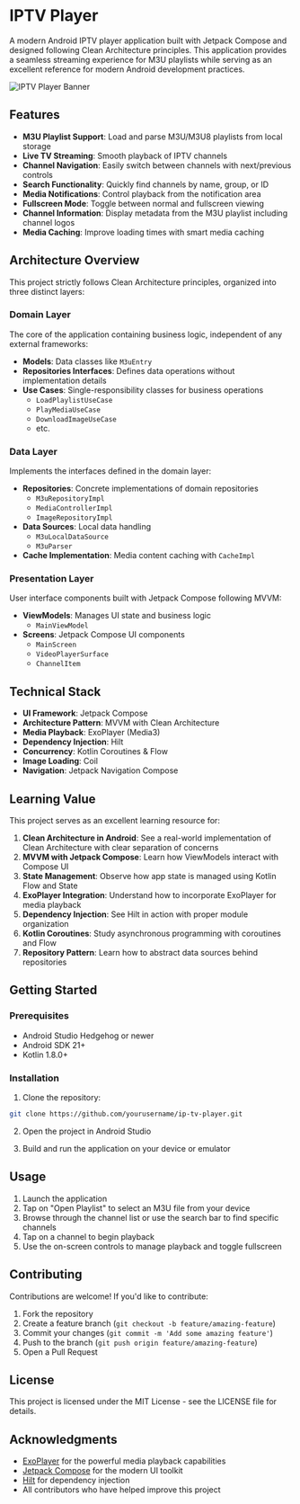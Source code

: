 # IPTV Player

A modern Android IPTV player application built with Jetpack Compose and designed following Clean Architecture principles. This application provides a seamless streaming experience for M3U playlists while serving as an excellent reference for modern Android development practices.

![IPTV Player Banner](https://encrypted-tbn0.gstatic.com/images?q=tbn:ANd9GcQFcx2m6CvCidw3B6lyuVj4AXOQCI3iclIEKQ&sr)

## Features

- **M3U Playlist Support**: Load and parse M3U/M3U8 playlists from local storage
- **Live TV Streaming**: Smooth playback of IPTV channels
- **Channel Navigation**: Easily switch between channels with next/previous controls
- **Search Functionality**: Quickly find channels by name, group, or ID
- **Media Notifications**: Control playback from the notification area
- **Fullscreen Mode**: Toggle between normal and fullscreen viewing
- **Channel Information**: Display metadata from the M3U playlist including channel logos
- **Media Caching**: Improve loading times with smart media caching

## Architecture Overview

This project strictly follows Clean Architecture principles, organized into three distinct layers:

### Domain Layer

The core of the application containing business logic, independent of any external frameworks:

- **Models**: Data classes like `M3uEntry`
- **Repositories Interfaces**: Defines data operations without implementation details
- **Use Cases**: Single-responsibility classes for business operations
  - `LoadPlaylistUseCase`
  - `PlayMediaUseCase`
  - `DownloadImageUseCase`
  - etc.

### Data Layer

Implements the interfaces defined in the domain layer:

- **Repositories**: Concrete implementations of domain repositories
  - `M3uRepositoryImpl`
  - `MediaControllerImpl`
  - `ImageRepositoryImpl`
- **Data Sources**: Local data handling
  - `M3uLocalDataSource`
  - `M3uParser`
- **Cache Implementation**: Media content caching with `CacheImpl`

### Presentation Layer

User interface components built with Jetpack Compose following MVVM:

- **ViewModels**: Manages UI state and business logic
  - `MainViewModel`
- **Screens**: Jetpack Compose UI components
  - `MainScreen`
  - `VideoPlayerSurface`
  - `ChannelItem`

## Technical Stack

- **UI Framework**: Jetpack Compose
- **Architecture Pattern**: MVVM with Clean Architecture
- **Media Playback**: ExoPlayer (Media3)
- **Dependency Injection**: Hilt
- **Concurrency**: Kotlin Coroutines & Flow
- **Image Loading**: Coil
- **Navigation**: Jetpack Navigation Compose

## Learning Value

This project serves as an excellent learning resource for:

1. **Clean Architecture in Android**: See a real-world implementation of Clean Architecture with clear separation of concerns
2. **MVVM with Jetpack Compose**: Learn how ViewModels interact with Compose UI
3. **State Management**: Observe how app state is managed using Kotlin Flow and State
4. **ExoPlayer Integration**: Understand how to incorporate ExoPlayer for media playback
5. **Dependency Injection**: See Hilt in action with proper module organization
6. **Kotlin Coroutines**: Study asynchronous programming with coroutines and Flow
7. **Repository Pattern**: Learn how to abstract data sources behind repositories

## Getting Started

### Prerequisites

- Android Studio Hedgehog or newer
- Android SDK 21+
- Kotlin 1.8.0+

### Installation

1. Clone the repository:
```bash
git clone https://github.com/yourusername/ip-tv-player.git
```

2. Open the project in Android Studio

3. Build and run the application on your device or emulator

## Usage

1. Launch the application
2. Tap on "Open Playlist" to select an M3U file from your device
3. Browse through the channel list or use the search bar to find specific channels
4. Tap on a channel to begin playback
5. Use the on-screen controls to manage playback and toggle fullscreen

## Contributing

Contributions are welcome! If you'd like to contribute:

1. Fork the repository
2. Create a feature branch (`git checkout -b feature/amazing-feature`)
3. Commit your changes (`git commit -m 'Add some amazing feature'`)
4. Push to the branch (`git push origin feature/amazing-feature`)
5. Open a Pull Request

## License

This project is licensed under the MIT License - see the LICENSE file for details.

## Acknowledgments

- [ExoPlayer](https://exoplayer.dev/) for the powerful media playback capabilities
- [Jetpack Compose](https://developer.android.com/jetpack/compose) for the modern UI toolkit
- [Hilt](https://dagger.dev/hilt/) for dependency injection
- All contributors who have helped improve this project
